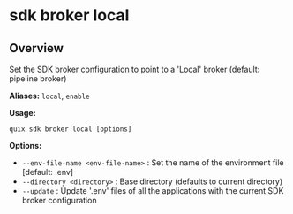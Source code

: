 # sdk broker local

## Overview

Set the SDK broker configuration to point to a 'Local' broker (default: pipeline broker)

**Aliases:** `local`, `enable`

**Usage:**

```
quix sdk broker local [options]
```

**Options:**

- `--env-file-name <env-file-name>` : Set the name of the environment file [default: .env]
- `--directory <directory>` : Base directory (defaults to current directory)
- `--update` : Update '.env' files of all the applications with the current SDK broker configuration

